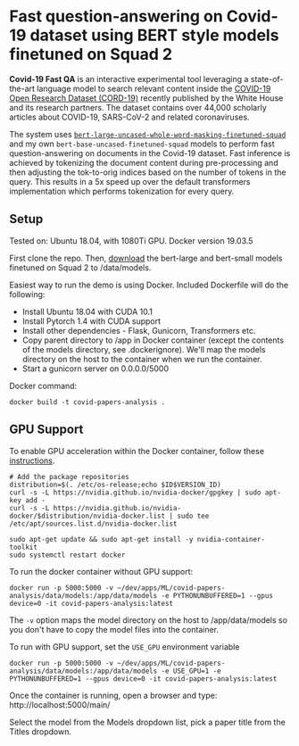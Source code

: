 # Fast question-answering on Covid-19 dataset using BERT style models finetuned on Squad 2

**Covid-19 Fast QA** is an interactive experimental tool leveraging a state-of-the-art language model to search relevant content inside the [COVID-19 Open Research Dataset (CORD-19)](https://pages.semanticscholar.org/coronavirus-research) recently published by the White House and its research partners. The dataset contains over 44,000 scholarly articles about COVID-19, SARS-CoV-2 and related coronaviruses.

The system uses [`bert-large-uncased-whole-word-masking-finetuned-squad`](https://huggingface.co/transformers/pretrained_models) and my own `bert-base-uncased-finetuned-squad` models to perform fast question-answering on documents in the Covid-19 dataset. Fast inference is achieved by tokenizing the document content during pre-processing and then adjusting the tok-to-orig indices based on the number of tokens in the query. This results in a 5x speed up over the default transformers implementation which performs tokenization for every query. 

## Setup

Tested on: Ubuntu 18.04, with 1080Ti GPU. Docker version 19.03.5

First clone the repo. Then, [download](https://drive.google.com/open?id=1kV1thNFPFCKGBEv6nKxUE0Dy7Vl2tG6N) the bert-large and bert-small models finetuned on Squad 2 to /data/models.

Easiest way to run the demo is using Docker. Included Dockerfile will do the following:
* Install Ubuntu 18.04 with CUDA 10.1
* Install Pytorch 1.4 with CUDA support 
* Install other dependencies - Flask, Gunicorn, Transformers etc.
* Copy parent directory to /app in Docker container (except the contents of the models directory, see .dockerignore). We'll map the models directory on the host to the container when we run the container.
* Start a gunicorn server on 0.0.0.0/5000

Docker command: 
```angular2
docker build -t covid-papers-analysis .
```

## GPU Support
To enable GPU acceleration within the Docker container, follow these [instructions](https://github.com/NVIDIA/nvidia-docker). 

```angular2
# Add the package repositories
distribution=$(. /etc/os-release;echo $ID$VERSION_ID)
curl -s -L https://nvidia.github.io/nvidia-docker/gpgkey | sudo apt-key add -
curl -s -L https://nvidia.github.io/nvidia-docker/$distribution/nvidia-docker.list | sudo tee /etc/apt/sources.list.d/nvidia-docker.list

sudo apt-get update && sudo apt-get install -y nvidia-container-toolkit
sudo systemctl restart docker
```
To run the docker container without GPU support:
```angular2
docker run -p 5000:5000 -v ~/dev/apps/ML/covid-papers-analysis/data/models:/app/data/models -e PYTHONUNBUFFERED=1 --gpus device=0 -it covid-papers-analysis:latest
```

The `-v` option maps the model directory on the host to /app/data/models so you don't have to copy the model files into the container. 

To run with GPU support, set the `USE_GPU` environment variable
```angular2
docker run -p 5000:5000 -v ~/dev/apps/ML/covid-papers-analysis/data/models:/app/data/models -e USE_GPU=1 -e PYTHONUNBUFFERED=1 --gpus device=0 -it covid-papers-analysis:latest
```

Once the container is running, open a browser and type: http://localhost:5000/main/

Select the model from the Models dropdown list, pick a paper title from the Titles dropdown. 
